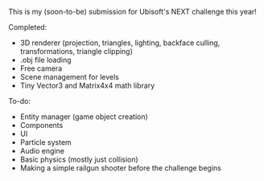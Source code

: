 This is my (soon-to-be) submission for Ubisoft's NEXT challenge this year!

Completed:
- 3D renderer (projection, triangles, lighting, backface culling, transformations, triangle clipping)
- .obj file loading
- Free camera
- Scene management for levels
- Tiny Vector3 and Matrix4x4 math library

To-do:
- Entity manager (game object creation)
- Components
- UI
- Particle system
- Audio engine
- Basic physics (mostly just collision)
- Making a simple railgun shooter before the challenge begins
